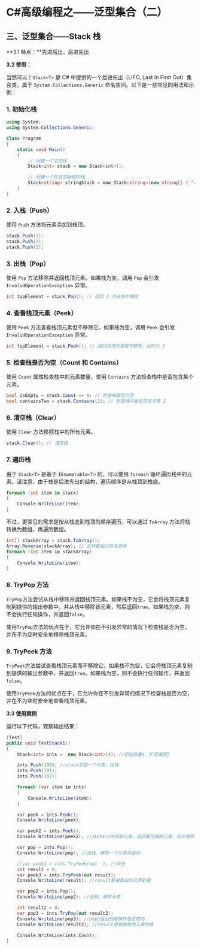 # C#高级编程之——泛型集合（二）

## 三、泛型集合——Stack<T> 栈

**3.1 特点：**先进后出，后进先出

**3.2 使用：**

当然可以！`Stack<T>` 是 C# 中提供的一个后进先出（LIFO, Last In First Out）集合类，属于 `System.Collections.Generic` 命名空间。以下是一些常见的用法和示例：

### 1. 初始化栈

```csharp
using System;
using System.Collections.Generic;

class Program
{
    static void Main()
    {
        // 创建一个空的栈
        Stack<int> stack = new Stack<int>();

        // 创建一个包含初始值的栈
        Stack<string> stringStack = new Stack<string>(new string[] { "a", "b", "c" });
    }
}
```

### 2. 入栈（Push）

使用 `Push` 方法将元素添加到栈顶。

```csharp
stack.Push(1);
stack.Push(2);
stack.Push(3);
```

### 3. 出栈（Pop）

使用 `Pop` 方法移除并返回栈顶元素。如果栈为空，调用 `Pop` 会引发 `InvalidOperationException` 异常。

```csharp
int topElement = stack.Pop(); // 返回 3 并从栈中移除
```

### 4. 查看栈顶元素（Peek）

使用 `Peek` 方法查看栈顶元素但不移除它。如果栈为空，调用 `Peek` 会引发 `InvalidOperationException` 异常。

```csharp
int topElement = stack.Peek(); // 返回栈顶元素但不移除，此时为 2
```

### 5. 检查栈是否为空（Count 和 Contains）

使用 `Count` 属性检查栈中的元素数量，使用 `Contains` 方法检查栈中是否包含某个元素。

```csharp
bool isEmpty = stack.Count == 0; // 检查栈是否为空
bool containsTwo = stack.Contains(2); // 检查栈中是否包含元素 2
```

### 6. 清空栈（Clear）

使用 `Clear` 方法移除栈中的所有元素。

```csharp
stack.Clear(); // 清空栈
```

### 7. 遍历栈

由于 `Stack<T>` 是基于 `IEnumerable<T>` 的，可以使用 `foreach` 循环遍历栈中的元素。请注意，由于栈是后进先出的结构，遍历顺序是从栈顶到栈底。

```csharp
foreach (int item in stack)
{
    Console.WriteLine(item);
}
```

不过，更常见的需求是按从栈底到栈顶的顺序遍历，可以通过 `ToArray` 方法将栈转换为数组，再遍历数组。

```csharp
int[] stackArray = stack.ToArray();
Array.Reverse(stackArray); // 反转数组以恢复顺序
foreach (int item in stackArray)
{
    Console.WriteLine(item);
}
```

### 8. TryPop 方法

`TryPop`方法尝试从栈中移除并返回栈顶元素。如果栈不为空，它会将栈顶元素复制到提供的输出参数中，并从栈中移除该元素，然后返回`true`。如果栈为空，则不会执行任何操作，并返回`false`。

使用`TryPop`方法的优点在于，它允许你在不引发异常的情况下检查栈是否为空，并在不为空时安全地移除栈顶元素。

### 9. TryPeek 方法

`TryPeek`方法尝试查看栈顶元素而不移除它。如果栈不为空，它会将栈顶元素复制到提供的输出参数中，并返回`true`。如果栈为空，则不会执行任何操作，并返回`false`。

使用`TryPeek`方法的优点在于，它允许你在不引发异常的情况下检查栈是否为空，并在不为空时安全地查看栈顶元素。

**3.3 使用案例**

运行以下代码，观察输出结果：

```csharp
[Test]
public void TestStack1()
{
    Stack<int> ints =  new Stack<int>(4); //初始容量4，扩容速度2

    ints.Push(100); //stack添加一个元素，压栈
    ints.Push(101);
    ints.Push(102);

    foreach (var item in ints)
    {
        Console.WriteLine(item);
    }

    var peek = ints.Peek();
    Console.WriteLine(peek);

    var peek2 = ints.Peek();
    Console.WriteLine(peek2); //从stack中获取元素，返回最顶端的元素，但不移除

    var pop = ints.Pop();
    Console.WriteLine(pop); //出栈，移除一个元素并返回

    //var peek3 = ints.TryPeek(out _); //弃元
    int result = 0;
    var peek3 = ints.TryPeek(out result);
    Console.WriteLine(result); //result是被取出的元素的值

    var pop2 = ints.Pop();
    Console.WriteLine(pop2); //出栈，移除元素

    int result2 = 0;
    var pop3 = ints.TryPop(out result2);
    Console.WriteLine(pop3); //pop3返回的是操作是否成功
    Console.WriteLine(result2); //result是被移除的元素的值

    Console.WriteLine(ints.Count);
}
```
